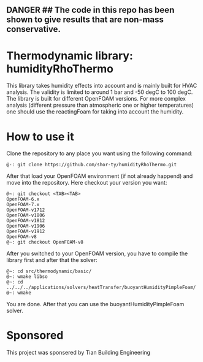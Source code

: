 ## DANGER ## The code in this repo has been shown to give results that are non-mass conservative.
# Thermodynamic library: humidityRhoThermo
This library takes humidity effects into account and is mainly built for HVAC analysis. The validity is limited to around 1 bar and -50 degC to 100 degC. The library is built for different OpenFOAM versions. For more complex analysis (different pressure than atmospheric one or higher temperatures) one should use the reactingFoam for taking into account the humidity.

# How to use it

Clone the repository to any place you want using the following command:
```console
@-: git clone https://github.com/shor-ty/humidityRhoThermo.git
```

After that load your OpenFOAM environment (if not already happend) and move into the repository. Here checkout your version you want:
```console
@~: git checkout <TAB><TAB>
OpenFOAM-6.x
OpenFOAM-7.x
OpenFOAM-v1712
OpenFOAM-v1806
OpenFOAM-v1812
OpenFOAM-v1906
OpenFOAM-v1912
OpenFOAM-v8
@~: git checkout OpenFOAM-v8
```
After you switched to your OpenFOAM version, you have to compile the library first and after that the solver:
```console
@~: cd src/thermodynamic/basic/
@~: wmake libso
@~: cd ../../../applications/solvers/heatTransfer/buoyantHumidityPimpleFoam/
@~: wmake
```
You are done. After that you can use the buoyantHumidityPimpleFoam solver.

# Sponsored
This project was sponsered by Tian Building Engineering
